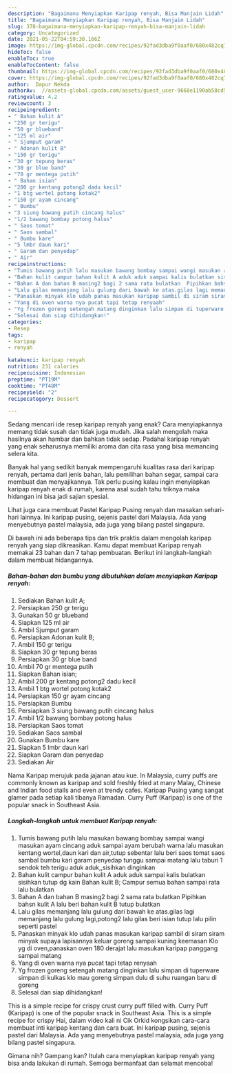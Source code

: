 ```yaml
---
description: "Bagaimana Menyiapkan Karipap renyah, Bisa Manjain Lidah"
title: "Bagaimana Menyiapkan Karipap renyah, Bisa Manjain Lidah"
slug: 378-bagaimana-menyiapkan-karipap-renyah-bisa-manjain-lidah
category: Uncategorized
date: 2021-05-22T04:59:30.166Z
image: https://img-global.cpcdn.com/recipes/92fad3dba9f0aaf0/680x482cq70/karipap-renyah-foto-resep-utama.jpg
hideToc: false
enableToc: true
enableTocContent: false
thumbnail: https://img-global.cpcdn.com/recipes/92fad3dba9f0aaf0/680x482cq70/karipap-renyah-foto-resep-utama.jpg
cover: https://img-global.cpcdn.com/recipes/92fad3dba9f0aaf0/680x482cq70/karipap-renyah-foto-resep-utama.jpg
author:  Dapur Nekda
authorAv:  //assets-global.cpcdn.com/assets/guest_user-9668e1190ab58cd58d666d5934e79c79da2e02f4421a6ed9abc4b163da97d6e7.png
ratingvalue: 4.2
reviewcount: 3
recipeingredient:
- " Bahan kulit A"
- "250 gr terigu"
- "50 gr blueband"
- "125 ml air"
- " Sjumput garam"
- " Adonan kulit B"
- "150 gr terigu"
- "30 gr tepung beras"
- "30 gr blue band"
- "70 gr mentega putih"
- " Bahan isian"
- "200 gr kentang potong2 dadu kecil"
- "1 btg wortel potong kotak2"
- "150 gr ayam cincang"
- " Bumbu"
- "3 siung bawang putih cincang halus"
- "1/2 bawang bombay potong halus"
- " Saos tomat"
- " Saos sambal"
- " Bumbu kare"
- "5 lmbr daun kari"
- " Garam dan penyedap"
- " Air"
recipeinstructions:
- "Tumis bawang putih lalu masukan bawang bombay sampai wangi masukan ayam cincang aduk sampai ayam berubah warna lalu masukan kentang wortel,daun kari dan air,tutup sebentar lalu beri saos tomat saos sambal bumbu kari garam penyedap tunggu sampai matang lalu taburi 1 sendok teh terigu aduk aduk,,sisihkan dinginkan"
- "Bahan kulit campur bahan kulit A aduk aduk sampai kalis bulatkan sisihkan tutup dg kain Bahan kulit B; Campur semua bahan sampai rata lalu bulatkan"
- "Bahan A dan bahan B masing2 bagi 2 sama rata bulatkan  Pipihkan bahsn kulit A lalu beri bahan kulit B tutup bulatkan"
- "Lalu gilas memanjang lalu gulung dari bawah ke atas.gilas lagi memanjang lalu gulung lagi,potong2 lalu gilas beri isian tutup lalu pilin seperti pastel"
- "Panaskan minyak klo udah panas masukan karipap sambil di siram siram minyak supaya lapisannya keluar goreng sampai kuning keemasan  Klo yg di oven,panaskan oven 180 derajat lalu masukan karipap panggang sampai matang"
- "Yang di oven warna nya pucat tapi tetap renyaah"
- "Yg frozen goreng setengah matang dinginkan lalu simpan di tuperware simpan di kulkas klo mau goreng simpan dulu di suhu ruangan baru di goreng"
- "Selesai dan siap dihidangkan!"
categories:
- Resep
tags:
- karipap
- renyah

katakunci: karipap renyah 
nutrition: 231 calories
recipecuisine: Indonesian
preptime: "PT19M"
cooktime: "PT48M"
recipeyield: "2"
recipecategory: Dessert

---
```



Sedang mencari ide resep karipap renyah yang enak? Cara menyiapkannya memang tidak susah dan tidak juga mudah. Jika salah mengolah maka hasilnya akan hambar dan bahkan tidak sedap. Padahal karipap renyah yang enak seharusnya memiliki aroma dan cita rasa yang bisa memancing selera kita.


Banyak hal yang sedikit banyak mempengaruhi kualitas rasa dari karipap renyah, pertama dari jenis bahan, lalu pemilihan bahan segar, sampai cara membuat dan menyajikannya. Tak perlu pusing kalau ingin menyiapkan karipap renyah enak di rumah, karena asal sudah tahu triknya maka hidangan ini bisa jadi sajian spesial.

Lihat juga cara membuat Pastel Karipap Pusing renyah dan masakan sehari-hari lainnya. Ini karipap pusing, sejenis pastel dari Malaysia. Ada yang menyebutnya pastel malaysia, ada juga yang bilang pastel singapura.


Di bawah ini ada beberapa tips dan trik praktis dalam mengolah karipap renyah yang siap dikreasikan. Kamu dapat membuat Karipap renyah memakai 23 bahan dan 7 tahap pembuatan. Berikut ini langkah-langkah dalam membuat hidangannya.

<!--inarticleads1-->

##### Bahan-bahan dan bumbu yang dibutuhkan dalam menyiapkan Karipap renyah:

1. Sediakan  Bahan kulit A;
1. Persiapkan 250 gr terigu
1. Gunakan 50 gr blueband
1. Siapkan 125 ml air
1. Ambil  Sjumput garam
1. Persiapkan  Adonan kulit B;
1. Ambil 150 gr terigu
1. Siapkan 30 gr tepung beras
1. Persiapkan 30 gr blue band
1. Ambil 70 gr mentega putih
1. Siapkan  Bahan isian;
1. Ambil 200 gr kentang potong2 dadu kecil
1. Ambil 1 btg wortel potong kotak2
1. Persiapkan 150 gr ayam cincang
1. Persiapkan  Bumbu
1. Persiapkan 3 siung bawang putih cincang halus
1. Ambil 1/2 bawang bombay potong halus
1. Persiapkan  Saos tomat
1. Sediakan  Saos sambal
1. Gunakan  Bumbu kare
1. Siapkan 5 lmbr daun kari
1. Siapkan  Garam dan penyedap
1. Sediakan  Air


Nama Karipap merujuk pada jajanan atau kue. In Malaysia, curry puffs are commonly known as karipap and sold freshly fried at many Malay, Chinese and Indian food stalls and even at trendy cafes. Karipap Pusing yang sangat glamer pada setiap kali tibanya Ramadan. Curry Puff (Karipap) is one of the popular snack in Southeast Asia. 

<!--inarticleads2-->

##### Langkah-langkah untuk membuat Karipap renyah:

1. Tumis bawang putih lalu masukan bawang bombay sampai wangi masukan ayam cincang aduk sampai ayam berubah warna lalu masukan kentang wortel,daun kari dan air,tutup sebentar lalu beri saos tomat saos sambal bumbu kari garam penyedap tunggu sampai matang lalu taburi 1 sendok teh terigu aduk aduk,,sisihkan dinginkan
1. Bahan kulit campur bahan kulit A aduk aduk sampai kalis bulatkan sisihkan tutup dg kain Bahan kulit B; Campur semua bahan sampai rata lalu bulatkan
1. Bahan A dan bahan B masing2 bagi 2 sama rata bulatkan  Pipihkan bahsn kulit A lalu beri bahan kulit B tutup bulatkan
1. Lalu gilas memanjang lalu gulung dari bawah ke atas.gilas lagi memanjang lalu gulung lagi,potong2 lalu gilas beri isian tutup lalu pilin seperti pastel
1. Panaskan minyak klo udah panas masukan karipap sambil di siram siram minyak supaya lapisannya keluar goreng sampai kuning keemasan  Klo yg di oven,panaskan oven 180 derajat lalu masukan karipap panggang sampai matang
1. Yang di oven warna nya pucat tapi tetap renyaah
1. Yg frozen goreng setengah matang dinginkan lalu simpan di tuperware simpan di kulkas klo mau goreng simpan dulu di suhu ruangan baru di goreng
1. Selesai dan siap dihidangkan!

This is a simple recipe for crispy crust curry puff filled with. Curry Puff (Karipap) is one of the popular snack in Southeast Asia. This is a simple recipe for crispy Hai, dalam video kali ni Cik Orkid kongsikan cara-cara membuat inti karipap kentang dan cara buat. Ini karipap pusing, sejenis pastel dari Malaysia. Ada yang menyebutnya pastel malaysia, ada juga yang bilang pastel singapura. 

Gimana nih? Gampang kan? Itulah cara menyiapkan karipap renyah yang bisa anda lakukan di rumah. Semoga bermanfaat dan selamat mencoba!
